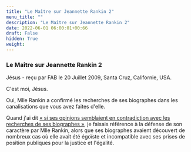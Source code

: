 ```yaml
---
title: "Le Maître sur Jeannette Rankin 2"
menu_title: ""
description: "Le Maître sur Jeannette Rankin 2"
date: 2022-06-01 06:00:01+00:66
draft: False
hidden: True
weight:
---
```

### Le Maître sur Jeannette Rankin 2

Jésus - reçu par FAB le 20 Juillet 2009, Santa Cruz, Californie, USA.

C'est moi, Jésus.

Oui, Mlle Rankin a confirmé les recherches de ses biographes dans les canalisations que vous avez faites d'elle.

Quand j'ai dit [« si ses opinions semblaient en contradiction avec les recherches de ses biographes »](/fr-contemporary-messages/fr-contemporary-messages-by-date-order/fr-contemporary-messages-2009/fr-2009-7-17-3-fab-jesus/), je faisais référence à la défense de son caractère par Mlle Rankin, alors que ses biographes avaient découvert de nombreux cas où elle avait été égoïste et incompatible avec ses prises de position publiques pour la justice et l'égalité.

